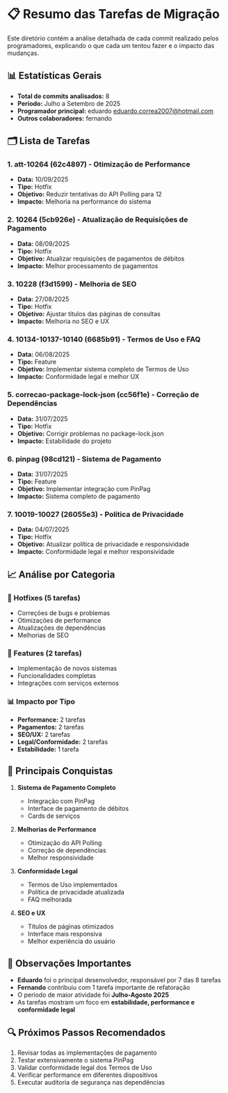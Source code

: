# 📋 Resumo das Tarefas de Migração

Este diretório contém a análise detalhada de cada commit realizado pelos programadores, explicando o que cada um tentou fazer e o impacto das mudanças.

## 📊 Estatísticas Gerais
- **Total de commits analisados:** 8
- **Período:** Julho a Setembro de 2025
- **Programador principal:** eduardo <eduardo.correa2007@hotmail.com>
- **Outros colaboradores:** fernando

## 🗂️ Lista de Tarefas

### 1. **att-10264** (62c4897) - Otimização de Performance
- **Data:** 10/09/2025
- **Tipo:** Hotfix
- **Objetivo:** Reduzir tentativas do API Polling para 12
- **Impacto:** Melhoria na performance do sistema

### 2. **10264** (5cb926e) - Atualização de Requisições de Pagamento
- **Data:** 08/09/2025
- **Tipo:** Hotfix
- **Objetivo:** Atualizar requisições de pagamentos de débitos
- **Impacto:** Melhor processamento de pagamentos

### 3. **10228** (f3d1599) - Melhoria de SEO
- **Data:** 27/08/2025
- **Tipo:** Hotfix
- **Objetivo:** Ajustar títulos das páginas de consultas
- **Impacto:** Melhoria no SEO e UX

### 4. **10134-10137-10140** (6685b91) - Termos de Uso e FAQ
- **Data:** 06/08/2025
- **Tipo:** Feature
- **Objetivo:** Implementar sistema completo de Termos de Uso
- **Impacto:** Conformidade legal e melhor UX

### 5. **correcao-package-lock-json** (cc56f1e) - Correção de Dependências
- **Data:** 31/07/2025
- **Tipo:** Hotfix
- **Objetivo:** Corrigir problemas no package-lock.json
- **Impacto:** Estabilidade do projeto

### 6. **pinpag** (98cd121) - Sistema de Pagamento
- **Data:** 31/07/2025
- **Tipo:** Feature
- **Objetivo:** Implementar integração com PinPag
- **Impacto:** Sistema completo de pagamento

### 7. **10019-10027** (26055e3) - Política de Privacidade
- **Data:** 04/07/2025
- **Tipo:** Hotfix
- **Objetivo:** Atualizar política de privacidade e responsividade
- **Impacto:** Conformidade legal e melhor responsividade

## 📈 Análise por Categoria

### 🔧 Hotfixes (5 tarefas)
- Correções de bugs e problemas
- Otimizações de performance
- Atualizações de dependências
- Melhorias de SEO

### 🚀 Features (2 tarefas)
- Implementação de novos sistemas
- Funcionalidades completas
- Integrações com serviços externos

### 📊 Impacto por Tipo
- **Performance:** 2 tarefas
- **Pagamentos:** 2 tarefas
- **SEO/UX:** 2 tarefas
- **Legal/Conformidade:** 2 tarefas
- **Estabilidade:** 1 tarefa

## 🎯 Principais Conquistas

1. **Sistema de Pagamento Completo**
   - Integração com PinPag
   - Interface de pagamento de débitos
   - Cards de serviços

2. **Melhorias de Performance**
   - Otimização do API Polling
   - Correção de dependências
   - Melhor responsividade

3. **Conformidade Legal**
   - Termos de Uso implementados
   - Política de privacidade atualizada
   - FAQ melhorada

4. **SEO e UX**
   - Títulos de páginas otimizados
   - Interface mais responsiva
   - Melhor experiência do usuário

## 📝 Observações Importantes

- **Eduardo** foi o principal desenvolvedor, responsável por 7 das 8 tarefas
- **Fernando** contribuiu com 1 tarefa importante de refatoração
- O período de maior atividade foi **Julho-Agosto 2025**
- As tarefas mostram um foco em **estabilidade, performance e conformidade legal**

## 🔍 Próximos Passos Recomendados

1. Revisar todas as implementações de pagamento
2. Testar extensivamente o sistema PinPag
3. Validar conformidade legal dos Termos de Uso
4. Verificar performance em diferentes dispositivos
5. Executar auditoria de segurança nas dependências
